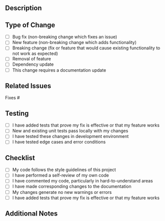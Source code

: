 ## Description
<!-- Provide a brief description of the changes in this PR -->

## Type of Change
<!-- Please delete options that are not relevant -->
- [ ] Bug fix (non-breaking change which fixes an issue)
- [ ] New feature (non-breaking change which adds functionality)
- [ ] Breaking change (fix or feature that would cause existing functionality to not work as expected)
- [ ] Removal of feature
- [ ] Dependency update
- [ ] This change requires a documentation update

## Related Issues
<!-- Please link to the issue(s) this PR addresses -->
Fixes #

## Testing
<!-- Please check the boxes that apply -->
- [ ] I have added tests that prove my fix is effective or that my feature works
- [ ] New and existing unit tests pass locally with my changes
- [ ] I have tested these changes in development environment
- [ ] I have tested edge cases and error conditions

## Checklist
<!-- Please check the boxes that apply -->
- [ ] My code follows the style guidelines of this project
- [ ] I have performed a self-review of my own code
- [ ] I have commented my code, particularly in hard-to-understand areas
- [ ] I have made corresponding changes to the documentation
- [ ] My changes generate no new warnings or errors
- [ ] I have added tests that prove my fix is effective or that my feature works

## Additional Notes
<!-- Add any additional notes or context about the PR here --> 
